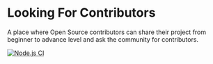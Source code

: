 # Looking For Contributors

A place where Open Source contributors can share their project from beginner to advance level and ask the community for contributors.

[![Node.js CI](https://github.com/himanshurajora/lfc/actions/workflows/node.js.yml/badge.svg)](https://github.com/himanshurajora/lfc/actions/workflows/node.js.yml)
